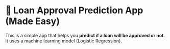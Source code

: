# 🏦 Loan Approval Prediction App (Made Easy)

This is a simple app that helps you **predict if a loan will be approved or not**. It uses a machine learning model (Logistic Regression).
